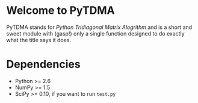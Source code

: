 # Welcome to PyTDMA
PyTDMA stands for *Python Tridiagonal Matrix Alogrithm* and is a short and sweet module with (gasp!) only a single function designed to do exactly what the title says it does.

# Dependencies
* Python >= 2.6
* NumPy >= 1.5
* SciPy >= 0.10, if you want to run `test.py`
